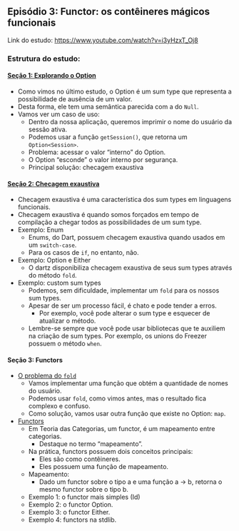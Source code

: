 ## Episódio 3: Functor: os contêineres mágicos funcionais

Link do estudo: https://www.youtube.com/watch?v=i3yHzxT_Oj8

### Estrutura do estudo:

#### [Seção 1: Explorando o Option](samples/1_exploring_the_option_type.dart)
* Como vimos no último estudo, o Option é um sum type que representa a possibilidade de ausência de um valor.
* Desta forma, ele tem uma semântica parecida com a do `Null`.
* Vamos ver um caso de uso:
    * Dentro da nossa aplicação, queremos imprimir o nome do usuário da sessão ativa.
    * Podemos usar a função `getSession()`, que retorna um `Option<Session>`.
    * Problema: acessar o valor “interno” do Option.
    * O Option “esconde” o valor interno por segurança.
    * Principal solução: checagem exaustiva

#### [Seção 2: Checagem exaustiva](samples/2_exhaustive_checking.dart)
* Checagem exaustiva é uma característica dos sum types em linguagens funcionais.
* Checagem exaustiva é quando somos forçados em tempo de compilação a chegar todos as possibilidades de um sum type.
* Exemplo: Enum
    * Enums, do Dart, possuem checagem exaustiva quando usados em um `switch-case`.
    * Para os casos de `if`, no entanto, não.
* Exemplo: Option e Either
    * O dartz disponibiliza checagem exaustiva de seus sum types através do método `fold`.
* Exemplo: custom sum types
    * Podemos, sem dificuldade, implementar um `fold` para os nossos sum types.
    * Apesar de ser um processo fácil, é chato e pode tender a erros.
        * Por exemplo, você pode alterar o sum type e esquecer de atualizar o método.
    * Lembre-se sempre que você pode usar bibliotecas que te auxiliem na criação de sum types. Por exemplo, os unions do Freezer possuem o método `when`.

#### Seção 3: Functors
* [O problema do `fold`](samples/3.1_the_fold_problem.dart)
    * Vamos implementar uma função que obtém a quantidade de nomes do usuário.
    * Podemos usar `fold`, como vimos antes, mas o resultado fica complexo e confuso.
    * Como solução, vamos usar outra função que existe no Option: `map`.
* [Functors](samples/3.2_functor_definition.dart)
    * Em Teoria das Categorias, um functor, é um mapeamento entre categorias.
        * Destaque no termo “mapeamento”.
    * Na prática, functors possuem dois conceitos principais:
        * Eles são como contêineres.
        * Eles possuem uma função de mapeamento.
    * Mapeamento:
        * Dado um functor sobre o tipo a e uma função a → b, retorna o mesmo functor sobre o tipo b.
    * Exemplo 1: o functor mais simples (Id)
    * Exemplo 2: o functor Option.
    * Exemplo 3: o functor Either.
    * Exemplo 4: functors na stdlib.
